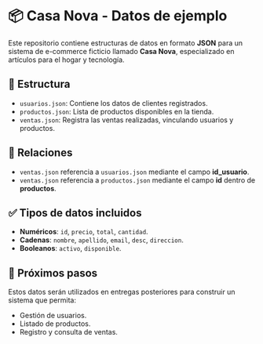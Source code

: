 # 📦 Casa Nova - Datos de ejemplo

Este repositorio contiene estructuras de datos en formato **JSON** para un sistema de e-commerce ficticio llamado **Casa Nova**, especializado en artículos para el hogar y tecnología.

## 📂 Estructura
- `usuarios.json`: Contiene los datos de clientes registrados.
- `productos.json`: Lista de productos disponibles en la tienda.
- `ventas.json`: Registra las ventas realizadas, vinculando usuarios y productos.

## 🔗 Relaciones
- `ventas.json` referencia a `usuarios.json` mediante el campo **id_usuario**.
- `ventas.json` referencia a `productos.json` mediante el campo **id** dentro de **productos**.

## ✅ Tipos de datos incluidos
- **Numéricos**: `id`, `precio`, `total`, `cantidad`.
- **Cadenas**: `nombre`, `apellido`, `email`, `desc`, `direccion`.
- **Booleanos**: `activo`, `disponible`.

## 🚀 Próximos pasos
Estos datos serán utilizados en entregas posteriores para construir un sistema que permita:
- Gestión de usuarios.
- Listado de productos.
- Registro y consulta de ventas.

